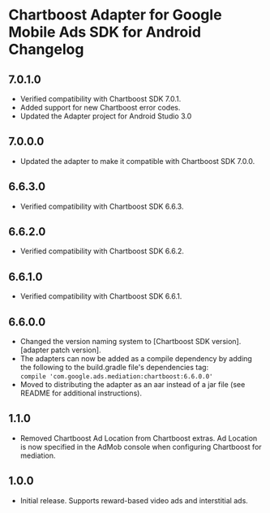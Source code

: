 # Chartboost Adapter for Google Mobile Ads SDK for Android Changelog

## 7.0.1.0
- Verified compatibility with Chartboost SDK 7.0.1.
- Added support for new Chartboost error codes.
- Updated the Adapter project for Android Studio 3.0

## 7.0.0.0
- Updated the adapter to make it compatible with Chartboost SDK 7.0.0.

## 6.6.3.0
- Verified compatibility with Chartboost SDK 6.6.3.

## 6.6.2.0
- Verified compatibility with Chartboost SDK 6.6.2.

## 6.6.1.0
- Verified compatibility with Chartboost SDK 6.6.1.

## 6.6.0.0
- Changed the version naming system to
  [Chartboost SDK version].[adapter patch version].
- The adapters can now be added as a compile dependency by adding the following
  to the build.gradle file's dependencies tag:  
  `compile 'com.google.ads.mediation:chartboost:6.6.0.0'`
- Moved to distributing the adapter as an aar instead of a jar file
  (see README for additional instructions).

## 1.1.0
- Removed Chartboost Ad Location from Chartboost extras. Ad Location is now
specified in the AdMob console when configuring Chartboost for mediation.

## 1.0.0
- Initial release. Supports reward-based video ads and interstitial ads.
